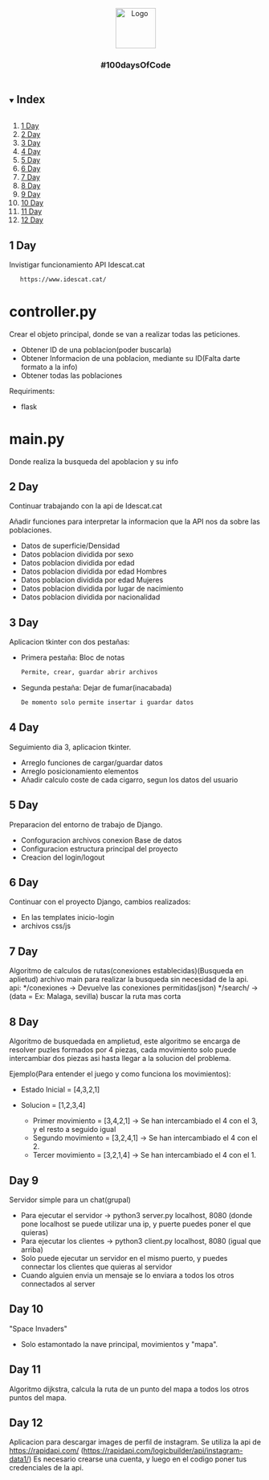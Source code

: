 <p align="center">
  <a href="https://github.com/github_username/repo_name">
    <img src="https://raw.githubusercontent.com/othneildrew/Best-README-Template/master/images/logo.png" alt="Logo" width="80" height="80">
  </a>
  
  <h3 align="center">#100daysOfCode</h3>
</p>


<details open="open">
  <summary><h2 style="display: inline-block">Index</h2></summary>
  <ol>
    <li><a href="##1 day">1 Day</a></li>
    <li><a href="##2 day">2 Day</a></li>
    <li><a href="##3 day">3 Day</a></li>
    <li><a href="##4 day">4 Day</a></li>
    <li><a href="##5 day">5 Day</a></li>
    <li><a href="##6 day">6 Day</a></li>
    <li><a href="##7 day">7 Day</a></li>
    <li><a href="##8 day">8 Day</a></li>
    <li><a href="##9 day">9 Day</a></li>
    <li><a href="##10 day">10 Day</a></li>
    <li><a href="##11 day">11 Day</a></li>
    <li><a href="##12 day">12 Day</a></li>
  </ol>
</details>

## 1 Day

Invistigar funcionamiento API Idescat.cat
 ```sh
    https://www.idescat.cat/
 ```

# controller.py
Crear el objeto principal, donde se van a realizar todas las peticiones.
  * Obtener ID de una poblacion(poder buscarla)
  * Obtener Informacion de una poblacion, mediante su ID(Falta darte formato a la info)
  * Obtener todas las poblaciones

Requiriments:
  * flask

# main.py
Donde realiza la busqueda del apoblacion y su info


## 2 Day
Continuar trabajando con la api de Idescat.cat

Añadir funciones para interpretar la informacion que la API nos da sobre las poblaciones.
  * Datos de superficie/Densidad
  * Datos poblacion dividida por sexo
  * Datos poblacion dividida por edad
  * Datos poblacion dividida por edad Hombres
  * Datos poblacion dividida por edad Mujeres
  *  Datos poblacion dividida por lugar de nacimiento
  *   Datos poblacion dividida por nacionalidad


## 3 Day
Aplicacion tkinter con dos pestañas:
  * Primera pestaña: Bloc de notas
    ```sh
    Permite, crear, guardar abrir archivos
    ```
  * Segunda pestaña: Dejar de fumar(inacabada)
    ```sh
    De momento solo permite insertar i guardar datos
    ```
    
## 4 Day
Seguimiento dia 3, aplicacion tkinter.
  * Arreglo funciones de cargar/guardar datos
  * Arreglo posicionamiento elementos
  * Añadir calculo coste de cada cigarro, segun los datos del usuario

## 5 Day
Preparacion del entorno de trabajo de Django.
  * Confoguracion archivos conexion Base de datos
  * Configuracion estructura principal del proyecto
  * Creacion del login/logout

## 6 Day
Continuar con el proyecto Django, cambios realizados:
  * En las templates inicio-login
  * archivos css/js


## 7 Day
Algoritmo de calculos de rutas(conexiones establecidas)(Busqueda en aplietud)
archivo main para realizar la busqueda sin necesidad de la api.
api:
  */conexiones -> Devuelve las conexiones permitidas(json)
  */search/<data> -> (data = Ex: Malaga, sevilla) buscar la ruta mas corta
  
## 8 Day
Algoritmo de busquedada en amplietud, este algoritmo se encarga de resolver 
puzles formados por 4 piezas, cada movimiento solo puede intercambiar dos piezas
asi hasta llegar a la solucion del problema.

Ejemplo(Para entender el juego y como funciona los movimientos):
  * Estado Inicial = [4,3,2,1]
  * Solucion = [1,2,3,4]

    * Primer movimiento = [3,4,2,1] -> Se han intercambiado el 4 con el 3, y el resto a seguido igual
    * Segundo movimiento = [3,2,4,1] -> Se han intercambiado el 4 con el 2.
    * Tercer movimiento = [3,2,1,4] -> Se han intercambiado el 4 con el 1.

## Day 9
Servidor simple para un chat(grupal)
  * Para ejecutar el servidor -> python3 server.py localhost, 8080 (donde pone localhost se puede utilizar una ip, y puerte puedes poner el que quieras)
  * Para ejecutar los clientes -> python3 client.py localhost, 8080 (igual que arriba)
  * Solo puede ejecutar un servidor en el mismo puerto, y puedes connectar los clientes que quieras al servidor
  * Cuando alguien envia un mensaje se lo enviara a todos los otros connectados al server

## Day 10
"Space Invaders"
  * Solo estamontado la nave principal, movimientos y "mapa".


## Day 11
Algoritmo dijkstra, calcula la ruta de un punto del mapa a todos los otros puntos del mapa.

## Day 12
Aplicacion para descargar images de perfil de instagram.
Se utiliza la api de https://rapidapi.com/ (https://rapidapi.com/logicbuilder/api/instagram-data1/)
Es necesario crearse una cuenta, y luego en el codigo poner tus credenciales de la api.
